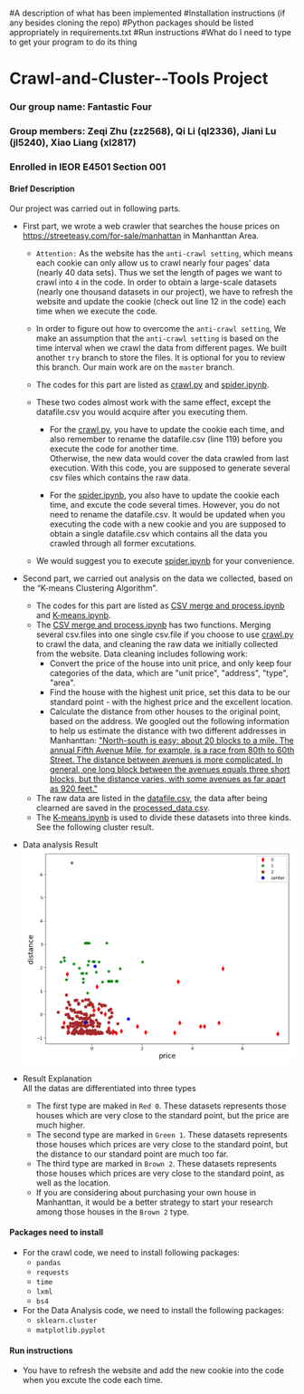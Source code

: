 #A description of what has been implemented
#Installation instructions (if any besides cloning the repo)
#Python packages should be listed appropriately in requirements.txt
#Run instructions
#What do I need to type to get your program to do its thing

# Crawl-and-Cluster--Tools Project
### Our group name: Fantastic Four
### Group members: Zeqi Zhu (zz2568), Qi Li (ql2336), Jiani Lu (jl5240), Xiao Liang (xl2817)
### Enrolled in IEOR E4501 Section 001

#### Brief Description
Our project was carried out in following parts.<br>

* First part, we wrote a web crawler that searches the house prices on https://streeteasy.com/for-sale/manhattan in Manhanttan Area.<br> 
  * `Attention:` As the website has the `anti-crawl setting`, which means each cookie can only allow us to crawl nearly four pages' data (nearly 40 data sets). Thus we set the length of pages we want to crawl into `4` in the code. In order to obtain a large-scale datasets (nearly one thousand datasets in our project), we have to refresh the website and update the cookie (check out line 12 in the code) each time when we execute the code. <br>
  
  * In order to figure out how to overcome the `anti-crawl setting`, We make an assumption that the `anti-crawl setting` is based on the time interval when we crawl the data from different pages. We built another `try` branch to store the files. It is optional for you to review this branch. Our main work are on the `master` branch.

  * The codes for this part are listed as [crawl.py](https://github.com/ZachyZhu/Crawl-and-Cluster--Tools-Project/blob/master/crawl.py) and [spider.ipynb](https://github.com/ZachyZhu/Crawl-and-Cluster--Tools-Project/blob/master/spider.ipynb). <br>

  * These two codes almost work with the same effect, except the datafile.csv you would acquire after you executing them.

    * For the [crawl.py](https://github.com/ZachyZhu/Crawl-and-Cluster--Tools-Project/blob/master/crawl.py), you have to update the cookie each time, and also remember to rename the datafile.csv (line 119) before you execute the code for another time.<br> Otherwise, the new data would cover the data crawled from last execution. With this code, you are supposed to generate several csv files which contains the raw data. 

    * For the [spider.ipynb](https://github.com/ZachyZhu/Crawl-and-Cluster--Tools-Project/blob/master/spider.ipynb), you also have to update the cookie each time, and excute the code several times. However, you do not need to rename the datafile.csv. It would be updated when you executing the code with a new cookie and you are supposed to obtain a single datafile.csv which contains all the data you crawled through all former excutations.<br>
  
  * We would suggest you to execute [spider.ipynb](https://github.com/ZachyZhu/Crawl-and-Cluster--Tools-Project/blob/master/spider.ipynb) for your convenience.

* Second part, we carried out analysis on the data we collected, based on the “K-means Clustering Algorithm". <br>
  * The codes for this part are listed as [CSV merge and process.ipynb](https://github.com/ZachyZhu/Crawl-and-Cluster--Tools-Project/blob/master/CSV%20merge%20and%20process.ipynb) and [K-means.ipynb](https://github.com/ZachyZhu/Crawl-and-Cluster--Tools-Project/blob/master/kmeans.ipynb). <br>
  * The [CSV merge and process.ipynb](https://github.com/ZachyZhu/Crawl-and-Cluster--Tools-Project/blob/master/CSV%20merge%20and%20process.ipynb) has two functions. Merging several csv.files into one single csv.file if you choose to use [crawl.py](https://github.com/ZachyZhu/Crawl-and-Cluster--Tools-Project/blob/master/crawl.py) to crawl the data, and cleaning the raw data we initially collected from the website. Data cleaning includes following work:<br>
    * Convert the price of the house into unit price, and only keep four categories of the data, which are "unit price", "address", "type", "area". 
    * Find the house with the highest unit price, set this data to be our standard point - with the highest price and the excellent location. 
    * Calculate the distance from other houses to the original point, based on the address. We googled out the following information to help us estimate the distance with two different addresses in Manhanttan: ["North-south is easy: about 20 blocks to a mile. The annual Fifth Avenue Mile, for example, is a race from 80th to 60th Street. The distance between avenues is more complicated. In general, one long block between the avenues equals three short blocks, but the distance varies, with some avenues as far apart as 920 feet."](https://www.nytimes.com/2006/09/17/nyregion/thecity/17fyi.html)
  * The raw data are listed in the [datafile.csv](https://github.com/ZachyZhu/Crawl-and-Cluster--Tools-Project/blob/master/datafile.csv), the data after being clearned are saved in the [processed_data.csv](https://github.com/ZachyZhu/Crawl-and-Cluster--Tools-Project/blob/master/processed_data.csv). <br>  
  * The [K-means.ipynb](https://github.com/ZachyZhu/Crawl-and-Cluster--Tools-Project/blob/master/kmeans.ipynb) is used to divide these datasets into three kinds. See the following cluster result.

* Data analysis Result<br>
![](https://github.com/ZachyZhu/Crawl-and-Cluster--Tools-Project/blob/master/visualized%20data.png)

* Result Explanation <br>
All the datas are differentiated into three types
  * The first type are maked in `Red 0`. These datasets represents those houses which are very close to the standard point, but the price are much higher.
  * The second type are marked in `Green 1`. These datasets represents those houses which prices are very close to the standard point, but the distance to our standard point are much too far.
  * The third type are marked in `Brown 2`. These datasets represents those houses which prices are very close to the standard point, as well as the location.
  * If you are considering about purchasing your own house in Manhanttan, it would be a better strategy to start your research among those houses in the `Brown 2` type.
  


#### Packages need to install
* For the crawl code, we need to install following packages:<br>
  * `pandas`
  * `requests`
  * `time`
  * `lxml`
  * `bs4` 
* For the Data Analysis code, we need to install the following packages:<br>
  * `sklearn.cluster`
  * `matplotlib.pyplot`

#### Run instructions
* You have to refresh the website and add the new cookie into the code when you excute the code each time. 
